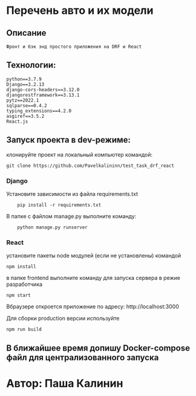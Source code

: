 # Перечень авто и их модели

## Описание

    Фронт и бэк энд простого приложения на DRF и React
 
## Технологии:

    python==3.7.9
    Django==3.2.13
    django-cors-headers==3.12.0
    djangorestframework==3.13.1
    pytz==2022.1
    sqlparse==0.4.2
    typing_extensions==4.2.0
    asgiref==3.5.2
    React.js
    
## Запуск проекта в dev-режиме:

клонируйте проект на локальный компьютер командой:

    git clone https://github.com/Pavelkalininn/test_task_drf_react

### Django 

Установите зависимости из файла requirements.txt
    
        pip install -r requirements.txt
    
В папке с файлом manage.py выполните команду:
    
        python manage.py runserver

### React 

установите пакеты node модулей (если не установлены) командой

    npm install

в папке frontend выполните команду для запуска сервера в режие разработчика

    npm start

Вбраузере откроется приложение по адресу: http://localhost:3000

Для сборки production версии используйте 

    npm run build

## В ближайшее время допишу Docker-compose файл для централизованного запуска

# Автор: __Паша Калинин__
